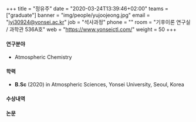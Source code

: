﻿+++
title = "정유주"
date = "2020-03-24T13:39:46+02:00"
teams = ["graduate"]
banner = "img/people/yujoojeong.jpg"
email = "jyj30924@yonsei.ac.kr"
job = "석사과정"
phone = ""
room = "기후이론 연구실 / 과학관 536A호"
web = "https://www.yonseictl.com/"
weight = 50
+++

#### 연구분야
+ Atmospheric Chemistry

#### 학력
 + **B.Sc** (2020) in Atmospheric Sciences, Yonsei University, Seoul, Korea

#### 수상내역

#### 논문
